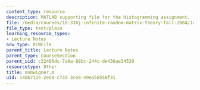 ```yaml
---
content_type: resource
description: MATLAB supporting file for the Histogramming assignment.
file: /media/courses/18-338j-infinite-random-matrix-theory-fall-2004/148b712e2ed8c73d3ce8e9ea58550f31_momwigner.m
file_type: text/plain
learning_resource_types:
- Lecture Notes
ocw_type: OCWFile
parent_title: Lecture Notes
parent_type: CourseSection
parent_uid: c32406dc-7a0a-88bc-244c-de436ae34539
resourcetype: Other
title: momwigner.m
uid: 148b712e-2ed8-c73d-3ce8-e9ea58550f31
---
```

